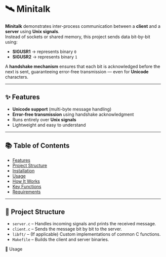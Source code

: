 # 🛰️ Minitalk

**Minitalk** demonstrates inter-process communication between a **client** and a **server** using **Unix signals**.  
Instead of sockets or shared memory, this project sends data bit-by-bit using:

- **SIGUSR1** → represents binary `0`
- **SIGUSR2** → represents binary `1`

A **handshake mechanism** ensures that each bit is acknowledged before the next is sent, guaranteeing error-free transmission — even for **Unicode** characters.

---

## ✨ Features
- **Unicode support** (multi-byte message handling)
- **Error-free transmission** using handshake acknowledgment
- Runs entirely over **Unix signals**
- Lightweight and easy to understand

---

## 📚 Table of Contents
- [Features](#-features)
- [Project Structure](#-project-structure)
- [Installation](#-installation)
- [Usage](#-usage)
- [How It Works](#-how-it-works)
- [Key Functions](#-key-functions)
- [Requirements](#-requirements)

---

## 📁 Project Structure

- `server.c` – Handles incoming signals and prints the received message.
- `client.c` – Sends the message bit by bit to the server.
- `libft/` – (If applicable) Custom implementations of common C functions.
- `Makefile` – Builds the client and server binaries.

🚀 Usage

